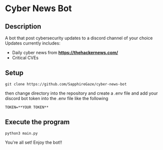 # Cyber News Bot
## Description
A bot that post cybersecurity updates to a discord channel of your choice
Updates currently includes:

- Daily cyber news from **https://thehackernews.com/**
- Critical CVEs

## Setup

~~~
git clone https://github.com/SapphireGaze/cyber-news-bot
~~~

then change directory into the repository and create a .env file
and add your discord bot token into the .env file like the following

~~~
TOKEN=**YOUR TOKEN**
~~~

## Execute the program

~~~
python3 main.py
~~~

You're all set! 
Enjoy the bot!!
